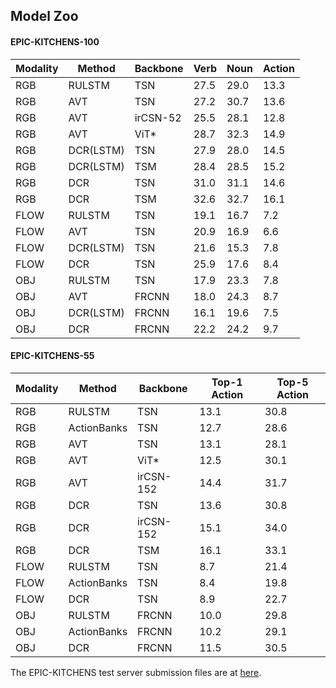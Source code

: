 ## Model Zoo

#### EPIC-KITCHENS-100

| Modality      | Method      | Backbone    | Verb        |  Noun       |  Action     |  
| -----------   | ----------- | ----------- | ----------- | ----------- | ----------- |  
| RGB   | RULSTM    | TSN       |   27.5    | 29.0  |  13.3 |
| RGB   | AVT       | TSN       |   27.2    | 30.7  |  13.6 |
| RGB   | AVT       | irCSN-52  |   25.5    | 28.1  |  12.8 |
| RGB   | AVT       | ViT*      |   28.7    | 32.3  |  14.9 |
| RGB   | DCR(LSTM) | TSN       |   27.9    | 28.0  |  14.5 |
| RGB   | DCR(LSTM) | TSM       |   28.4    | 28.5  |  15.2 |
| RGB   | DCR       | TSN       |   31.0    | 31.1  |  14.6 |
| RGB   | DCR       | TSM       |   32.6    | 32.7  |  16.1 |
| FLOW  | RULSTM    | TSN       |   19.1    | 16.7  |  7.2  |
| FLOW  | AVT       | TSN       |   20.9    | 16.9  |  6.6  |
| FLOW  | DCR(LSTM) | TSN       |   21.6    | 15.3  |  7.8  |
| FLOW  | DCR       | TSN       |   25.9    | 17.6  |  8.4  |
| OBJ   | RULSTM    | TSN       |   17.9    | 23.3  |  7.8  |
| OBJ   | AVT       | FRCNN     |   18.0    | 24.3  |  8.7  |
| OBJ   | DCR(LSTM) | FRCNN     |   16.1    | 19.6  |  7.5  |
| OBJ   | DCR       | FRCNN     |   22.2    | 24.2  |  9.7  |

#### EPIC-KITCHENS-55

| Modality      | Method      | Backbone    | Top-1 Action  |  Top-5 Action       |  
| -----------   | ----------- | ----------- | -----------   | -----------         |  
| RGB   | RULSTM        | TSN       |   13.1    | 30.8 |
| RGB   | ActionBanks   | TSN       |   12.7    | 28.6 |
| RGB   | AVT           | TSN       |   13.1    | 28.1 |
| RGB   | AVT           | ViT*      |   12.5    | 30.1 |
| RGB   | AVT           | irCSN-152 |   14.4    | 31.7 |
| RGB   | DCR           | TSN       |   13.6    | 30.8 |
| RGB   | DCR           | irCSN-152 |   15.1    | 34.0 |
| RGB   | DCR           | TSM       |   16.1    | 33.1 |
| FLOW  | RULSTM        | TSN       |   8.7     | 21.4 |
| FLOW  | ActionBanks   | TSN       |   8.4     | 19.8 |
| FLOW  | DCR           | TSN       |   8.9     | 22.7 |
| OBJ   | RULSTM        | FRCNN     |   10.0    | 29.8 |
| OBJ   | ActionBanks   | FRCNN     |   10.2    | 29.1 |
| OBJ   | DCR           | FRCNN     |   11.5    | 30.5 |


The EPIC-KITCHENS test server submission files are at [here](https://drive.google.com/drive/folders/129uG7kI1IbsHLPwvVCLHPLBacLSUf1sk?usp=sharing).